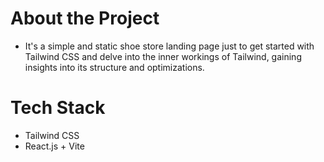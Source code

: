 # About the Project
- It's a simple and static shoe store landing page just to get started with Tailwind CSS and delve into the inner workings of Tailwind, gaining insights into its structure and optimizations.

# Tech Stack
- Tailwind CSS
- React.js + Vite

